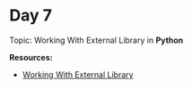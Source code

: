 <h1>Day 7</h1>

Topic: Working With External Library in <b>Python</b> 

**Resources:**
- <a href="https://www.kaggle.com/colinmorris/working-with-external-libraries?utm_medium=email&utm_source=gamma&utm_campaign=thirty-days-of-ml&utm_content=day-7"> Working With External Library </a>